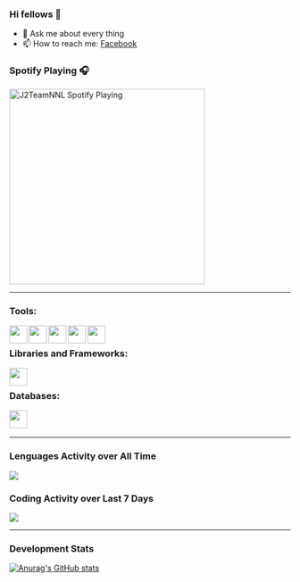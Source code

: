### Hi fellows 👋

- 💬 Ask me about every thing
- 📫 How to reach me: [Facebook]

### Spotify Playing 🎧

[<img src="https://spotify-playing-git-master.j2teamnnl.vercel.app/api/spotify-playing" alt="J2TeamNNL Spotify Playing" width="350" />](https://open.spotify.com/user/31ghget3jspvgpjwbv5pcwli3smab)

---

### Tools:

<img align='left' height="32" width="32" src="https://cdn.jsdelivr.net/npm/simple-icons@4.8.0/icons/sublimetext.svg" />
<img align='left' height="32" width="32" src="https://cdn.jsdelivr.net/npm/simple-icons@4.8.0/icons/phpstorm.svg" />
<img align='left' height="32" width="32" src="https://cdn.jsdelivr.net/npm/simple-icons@4.8.0/icons/xampp.svg" />
<img align='left' height="32" width="32" src="https://cdn.jsdelivr.net/npm/simple-icons@4.8.0/icons/postman.svg" />
<img align='left' height="32" width="32" src="https://cdn.jsdelivr.net/npm/simple-icons@4.8.0/icons/visualstudiocode.svg" />
<br>

### Libraries and Frameworks:

<img align='left' height="32" width="32" src="https://cdn.jsdelivr.net/npm/simple-icons@4.8.0/icons/laravel.svg" />
<br>

### Databases:

<img align='left' height="32" width="32" src="https://cdn.jsdelivr.net/npm/simple-icons@4.8.0/icons/mysql.svg" />
<br>
<br>

---

### Lenguages Activity over All Time

<img src="https://wakatime.com/share/@ce1dd1f2-32f7-4b3a-b1ac-d07601d59407/3582eaee-a059-4ed1-97b0-088e500d9aa0.svg" />

### Coding Activity over Last 7 Days

<img   src="https://wakatime.com/share/@ce1dd1f2-32f7-4b3a-b1ac-d07601d59407/d842b5df-e6b6-470e-a97e-e7de5fa1199f.svg"/>

---

### Development Stats

<!--START_SECTION:waka-->

[![Anurag's GitHub stats](https://github-readme-stats.vercel.app/api?username=baitaptoan53)](https://github.com/baitaptoan53/Laravel_tutorial)

<!--END_SECTION:waka-->

[facebook]: https://www.facebook.com/xuanngoc.22

